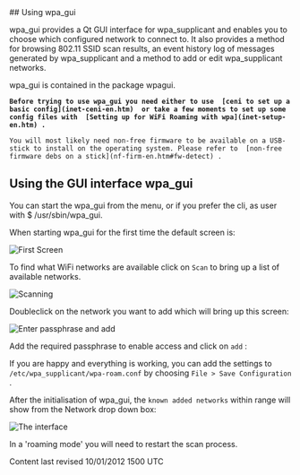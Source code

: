 <div id="main-page"></div>
<div class="divider" id="wpa-roaming-gui"></div>
## Using wpa_gui

wpa_gui provides a Qt GUI interface for wpa_supplicant and enables you to choose which configured network to connect to. It also provides a method for browsing 802.11 SSID scan results, an event history log of messages generated by wpa_supplicant and a method to add or edit wpa_supplicant networks.

wpa_gui is contained in the package wpagui.

**`Before trying to use wpa_gui you need either to use  [ceni to set up a basic config](inet-ceni-en.htm)  or take a few moments to set up some config files with  [Setting up for WiFi Roaming with wpa](inet-setup-en.htm) .`** 

`You will most likely need non-free firmware to be available on a USB-stick to install on the operating system. Please refer to  [non-free firmware debs on a stick](nf-firm-en.htm#fw-detect) .` 

## Using the GUI interface wpa_gui

You can start the wpa_gui from the menu, or if you prefer the cli, as user with $ /usr/sbin/wpa_gui.

When starting wpa_gui for the first time the default screen is:

![First Screen](../images-common/images-wpa-roam/wpa-gui-0.01.png "First Screen") 

To find what WiFi networks are available click on `Scan`  to bring up a list of available networks.

![Scanning](../images-common/images-wpa-roam/wpa-roam-04.png "Scanning") 

Doubleclick on the network you want to add which will bring up this screen:

![Enter passphrase and add](../images-common/images-wpa-roam/wpa-roam-05.png "Enter passphrase and add") 

Add the required passphrase to enable access and click on `add` :

If you are happy and everything is working, you can add the settings to `/etc/wpa_supplicant/wpa-roam.conf`  by choosing `File > Save Configuration` .

After the initialisation of wpa_gui, the `known added networks`  within range will show from the Network drop down box:

![The interface](../images-common/images-wpa-roam/wpa-roam-01.png "The interface") 

<!--Click on `Connect`  to access the network.

-->
In a 'roaming mode' you will need to restart the scan process.

<div id="rev">Content last revised 10/01/2012 1500 UTC</div>

